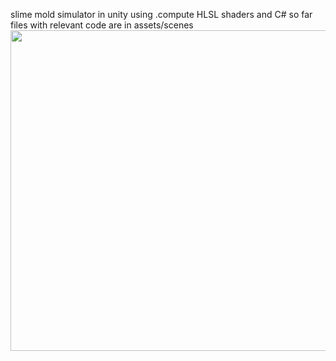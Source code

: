 slime mold simulator in unity using .compute HLSL shaders and C#
so far files with relevant code are in assets/scenes
<img src="https://cdn.discordapp.com/attachments/929865678947762179/1212302940832796693/Capture.PNG?ex=65f15818&is=65dee318&hm=85380bee10a4fadb0f1dc243372663bf208ba9573b2e5014bf2297736861bf0c&" width="904" height="513">
